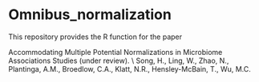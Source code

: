 # Omnibus_normalization

This repository provides the R function for the paper 

Accommodating Multiple Potential Normalizations in Microbiome Associations Studies (under review). \\
Song, H., Ling, W., Zhao, N., Plantinga, A.M., Broedlow, C.A., Klatt, N.R., Hensley-McBain, T., Wu, M.C.



